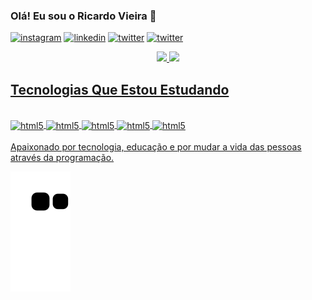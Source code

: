 
### Olá! Eu sou o Ricardo Vieira 🤖
[![instagram](https://img.shields.io/badge/Instagram-E4405F?style=for-the-badge&logo=instagram&logoColor=white)](https://www.instagram.com/kadu_vieira_rv/)
[![linkedin](https://img.shields.io/badge/LinkedIn-0077B5?style=for-the-badge&logo=linkedin&logoColor=white)](https://www.linkedin.com/in/ricardo-vieira-penha/)
[![twitter](https://img.shields.io/badge/Twitter-1DA1F2?style=for-the-badge&logo=twitter&logoColor=white)](https://twitter.com/Kadu71586999)
[![twitter](https://img.shields.io/badge/Gmail-D14836?style=for-the-badge&logo=gmail&logoColor=white)](mailto:ricardo.dev.of@gmail.com)
<br/>
<div align="center">
  <a href="https://github.com/meugit204">
  <img height="180em" src="https://github-readme-stats.vercel.app/api?username=meugit204&show_icons=true&theme=dracula&include_all_commits=true&count_private=true"/>
  <img height="180em" src="https://github-readme-stats.vercel.app/api/top-langs/?username=meugit204&layout=compact&langs_count=7&theme=dracula"/>
</div>


## Tecnologias Que Estou Estudando
<div style="display: inline_block"><br/>
  <img align="center" alt="html5" src="https://img.shields.io/badge/HTML-239120?style=for-the-badge&logo=html5&logoColor=white" />
  <img align="center" alt="html5" src="https://img.shields.io/badge/CSS-239120?&style=for-the-badge&logo=css3&logoColor=white" />
  <img align="center" alt="html5" src="https://img.shields.io/badge/JavaScript-F7DF1E?style=for-the-badge&logo=javascript&logoColor=black" />
  <img align="center" alt="html5" src="https://img.shields.io/badge/Node.js-43853D?style=for-the-badge&logo=node.js&logoColor=white" />
  <img align="center" alt="html5" src="https://img.shields.io/badge/PHP-777BB4?style=for-the-badge&logo=php&logoColor=white" />
</div><br/>
Apaixonado por tecnologia, educação e por mudar a vida das pessoas através da programação.

![ Animação de cobra ](https://github.com/rafaballerini/rafaballerini/blob/output/github-contribution-grid-snake.svg)

